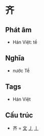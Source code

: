 # 齐

## Phát âm
* Hán Việt: tề

## Nghĩa
* nước Tề

## Tags
* Hán Việt

## Cấu trúc
* 齐 = [文](文.md) [丿](丿.md) [丨](丨.md)

<script>window.HANZI_FIELD='齐';</script>